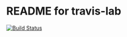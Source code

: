 # README for travis-lab

[![Build Status](https://travis-ci.com/Narshe1412/CIT-TravisLab.svg?branch=master)](https://travis-ci.com/Narshe1412/CIT-TravisLab)
